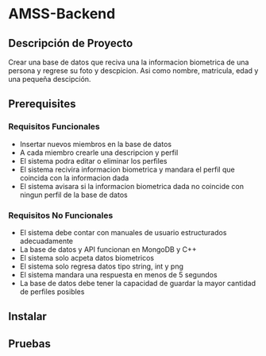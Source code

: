 # AMSS-Backend
## Descripción de Proyecto
Crear una base de datos que reciva una la informacion biometrica de una persona y regrese su foto y descpicion. 
Asi como nombre, matricula, edad y una pequeña descipción.
## Prerequisites
### Requisitos Funcionales
- Insertar nuevos miembros en la base de datos
- A cada miembro crearle una descripcion y perfil
- El sistema podra editar o eliminar los perfiles 
- El sistema recivira informacion biometrica y mandara el perfil que coincida con la informacion dada
- El sistema avisara si la informacion biometrica dada no coincide con ningun perfil de la base de datos
### Requisitos No Funcionales
- El sistema debe contar con manuales de usuario estructurados adecuadamente
- La base de datos y API funcionan en MongoDB y C++
- El sistema solo acpeta datos biometricos
- El sistema solo regresa datos tipo string, int y png
- El sistema mandara una respuesta en menos de 5 segundos
- La base de datos debe tener la capacidad de guardar la mayor cantidad de perfiles posibles
## Instalar
## Pruebas
